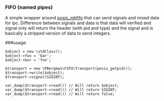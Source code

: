### FIFO (named pipes)
A simple wrapper around [posix_mkfifo](http://php.net/manual/en/function.posix-mkfifo.php) that can send signals and
mixed data for ipc. Difference between signals and data is that data will verified and signal only will return the
header (with pid and type) and the signal and is basically a stripped version of data to send integers.

###usage:

```
$object = new \stdClass();
$object->foo = 'bar';
$object->bar = 'foo';

$transport = new \PBergman\FIFO\Transport(posix_getpid());
$transport->write($object);
$transport->signal(SIGINT);

var_dump($transport->read()) // Will return $object;
var_dump($transport->read()) // Will return SIGINT;
var_dump($transport->read()) // Will return false;

```